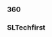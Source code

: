 ### 360

### SLTechfirst

<script src='//vizor.io/static/scripts/vizor-360-embed.js' data-vizorurl='//vizor.io/embed/mbrewer/techfirst'></script>


<script src="//360.vizor.io/scripts/embed.js" data-vizorurl="https://360.vizor.io/embed/v/dak1r" ></script>



<script src="//360.vizor.io/scripts/embed.js" data-vizorurl="https://360.vizor.io/embed/v/gpd1b" ></script>
